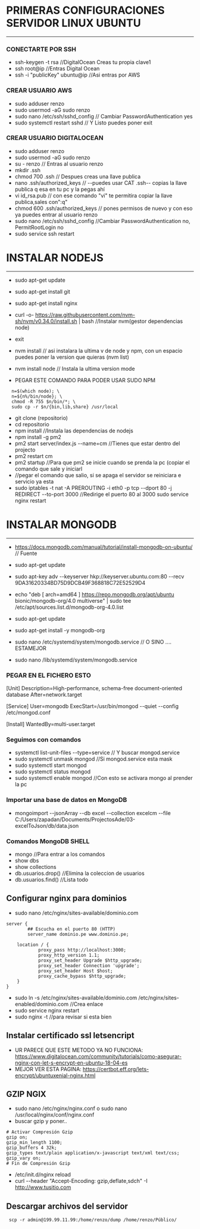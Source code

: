 # PRIMERAS CONFIGURACIONES SERVIDOR LINUX UBUNTU
------------------------------------------------

### CONECTARTE POR SSH
- ssh-keygen -t rsa //DigitalOcean Creas tu propia clave1
- ssh root@ip //Entras Digital Ocean
- ssh -i "publicKey" ubuntu@ip //Asi entras por AWS

### CREAR USUARIO AWS
- sudo adduser renzo
- sudo usermod -aG sudo renzo
- sudo nano /etc/ssh/sshd_config  // Cambiar PasswordAuthentication yes
- sudo systemctl restart sshd // Y Listo puedes poner exit

### CREAR USUARIO DIGITALOCEAN
- sudo adduser renzo
- sudo usermod -aG sudo renzo
- su - renzo // Entras al usuario renzo
- mkdir .ssh
- chmod 700 .ssh // Despues creas una llave publica 
- nano .ssh/authorized_keys // --puedes usar CAT .ssh-- copias la llave publica q esa en tu pc y la pegas ahí
- vi id_rsa.pub // con ese comando "vi" te permitira copiar la llave publica,sales con":q"
- chmod 600 .ssh/authorized_keys // pones permisos de nuevo y con eso ya puedes entrar al usuario renzo
- sudo nano /etc/ssh/sshd_config  //Cambiar PasswordAuthentication no, PermitRootLogin no
- sudo service ssh restart 


# INSTALAR NODEJS
------------------

- sudo apt-get update
- sudo apt-get install git
- sudo apt-get install nginx
- curl -o- https://raw.githubusercontent.com/nvm-sh/nvm/v0.34.0/install.sh | bash  //Instalar nvm(gestor dependencias node)
- exit
- nvm install // asi instalara la ultima v de node y npm, con un espacio puedes poner la version que quieras (nvm list)
- nvm install node // Instala la ultima version mode

- PEGAR ESTE COMANDO PARA PODER USAR SUDO NPM
```
  n=$(which node); \
  n=${n%/bin/node}; \
  chmod -R 755 $n/bin/*; \
  sudo cp -r $n/{bin,lib,share} /usr/local
  ```
- git clone (repositorio)
- cd repositorio
- npm install //Instala las dependencias de nodejs
- npm install -g pm2
- pm2 start server/index.js --name=cm //Tienes que estar dentro del projecto
- pm2 restart cm
- pm2 startup   //Para que pm2 se inicie cuando se prenda la pc (copiar el comando que sale y iniciarl
- //pegar el comando que salio, si se apaga el servidor se reiniciara e servicio ya esta
- sudo iptables -t nat -A PREROUTING -i eth0 -p tcp --dport 80 -j REDIRECT --to-port 3000   //Redirige el puerto 80 al 3000
sudo service nginx restart



# INSTALAR MONGODB
--------------------------

- https://docs.mongodb.com/manual/tutorial/install-mongodb-on-ubuntu/     // Fuente
- sudo apt-get update
- sudo apt-key adv --keyserver hkp://keyserver.ubuntu.com:80 --recv 9DA31620334BD75D9DCB49F368818C72E52529D4
- echo "deb [ arch=amd64 ] https://repo.mongodb.org/apt/ubuntu bionic/mongodb-org/4.0 multiverse" | sudo tee /etc/apt/sources.list.d/mongodb-org-4.0.list
- sudo apt-get update
- sudo apt-get install -y mongodb-org 

- sudo nano /etc/systemd/system/mongodb.service // O SINO .... ESTAMEJOR

- sudo nano /lib/systemd/system/mongodb.service


### PEGAR EN EL FICHERO ESTO
[Unit]
Description=High-performance, schema-free document-oriented database
After=network.target

[Service]
User=mongodb
ExecStart=/usr/bin/mongod --quiet --config /etc/mongod.conf

[Install]
WantedBy=multi-user.target

### Seguimos con comandos
- systemctl list-unit-files --type=service       // Y buscar mongod.service
- sudo systemctl unmask mongod      //Si mongod.service esta mask 
- sudo systemctl start mongod
- sudo systemctl status mongod
- sudo systemctl enable mongod   //Con esto se activara mongo al prender la pc

### Importar una base de datos en MongoDB
- mongoimport --jsonArray --db excel --collection excelcm --file C:/Users/zapadan/Documents/ProjectosAde/03-excelToJson/db/data.json

### Comandos MongoDB SHELL
- mongo       //Para entrar a los comandos
- show dbs	
- show collections
- db.usuarios.drop()    //Elimina la coleccion de usuarios
- db.usuarios.find()      //Lista todo

## Configurar nginx para dominios
- sudo nano /etc/nginx/sites-available/dominio.com   
```
server {
        ## Escucha en el puerto 80 (HTTP) 
        server_name dominio.pe www.dominio.pe;

    location / {
            proxy_pass http://localhost:3000;
            proxy_http_version 1.1;
            proxy_set_header Upgrade $http_upgrade;
            proxy_set_header Connection 'upgrade';
            proxy_set_header Host $host;
            proxy_cache_bypass $http_upgrade;
    }
}

```
- sudo ln -s /etc/nginx/sites-available/dominio.com /etc/nginx/sites-enabled/dominio.com      //Crea enlace
- sudo service nginx restart
- sudo nginx -t //para revisar si esta bien

## Instalar certificado ssl letsencript
- UR PARECE QUE ESTE METODO YA NO FUNCIONA: https://www.digitalocean.com/community/tutorials/como-asegurar-nginx-con-let-s-encrypt-en-ubuntu-18-04-es
- MEJOR VER ESTA PAGINA: https://certbot.eff.org/lets-encrypt/ubuntuxenial-nginx.html

## GZIP NGIX
- sudo nano /etc/nginx/nginx.conf o sudo nano /usr/local/nginx/conf/nginx.conf
- buscar gzip y poner..
```
# Activar Compresión Gzip
gzip on;
gzip_min_length 1100;
gzip_buffers 4 32k;
gzip_types text/plain application/x-javascript text/xml text/css;
gzip_vary on;
# Fin de Compresión Gzip
```
- /etc/init.d/nginx reload
- curl --header "Accept-Encoding: gzip,deflate,sdch" -I http://www.tusitio.com

## Descargar archivos del servidor 
```
 scp -r admin@199.99.11.99:/home/renzo/dump /home/renzo/Público/
```
